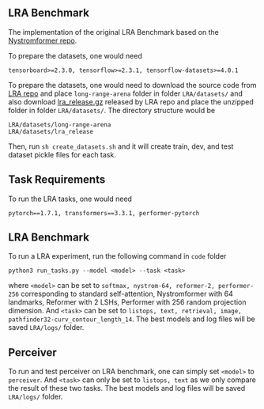
## LRA Benchmark

The implementation of the original LRA Benchmark based on the [Nystromformer repo](https://github.com/mlpen/Nystromformer/tree/main/LRA).

To prepare the datasets, one would need
```
tensorboard>=2.3.0, tensorflow>=2.3.1, tensorflow-datasets>=4.0.1
```

To prepare the datasets, one would need to download the source code from [LRA repo](https://github.com/google-research/long-range-arena) and place `long-range-arena` folder in folder `LRA/datasets/` and also download [lra_release.gz](https://storage.googleapis.com/long-range-arena/lra_release.gz) released by LRA repo and place the unzipped folder in folder `LRA/datasets/`. The directory structure would be
```
LRA/datasets/long-range-arena
LRA/datasets/lra_release
```
Then, run `sh create_datasets.sh` and it will create train, dev, and test dataset pickle files for each task.

Task Requirements
------------------
To run the LRA tasks, one would need
```
pytorch==1.7.1, transformers==3.3.1, performer-pytorch
```

LRA Benchmark
--------------
To run a LRA experiment, run the following command in `code` folder
```
python3 run_tasks.py --model <model> --task <task>
```
where `<model>` can be set to `softmax, nystrom-64, reformer-2, performer-256` corresponding to standard self-attention, Nystromformer with 64 landmarks, Reformer with 2 LSHs, Performer with 256 random projection dimension. And `<task>` can be set to `listops, text, retrieval, image, pathfinder32-curv_contour_length_14`. The best models and log files will be saved `LRA/logs/` folder.

## Perceiver
To run and test perceiver on LRA benchmark, one can simply set `<model>` to `perceiver`. And `<task>` can only be set to `listops, text` as we only compare the result of these two tasks. The best models and log files will be saved `LRA/logs/` folder.
